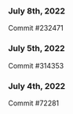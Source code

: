 ### July 8th, 2022

Commit #232471

### July 5th, 2022

Commit #314353


### July 4th, 2022

Commit #72281
